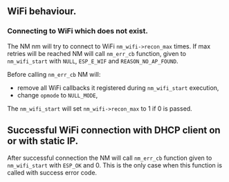 

## WiFi behaviour.

### Connecting to WiFi which does not exist.

The NM nm will try to connect to WiFi `nm_wifi->recon_max` times. If max 
retries will be reached NM will call `nm_err_cb` function, given to 
`nm_wifi_start` with `NULL`, `ESP_E_WIF` and `REASON_NO_AP_FOUND`.

Before calling `nm_err_cb` NM will:

- remove all WiFi callbacks it registered during `nm_wifi_start` execution,
- change `opmode` to `NULL_MODE`,

The `nm_wifi_start` will set `nm_wifi->recon_max` to 1 if 0 is passed.

## Successful WiFi connection with DHCP client on or with static IP.

After successful connection the NM will call `nm_err_cb` function given to 
`nm_wifi_start` with `ESP_OK` and 0. This is the only case when this function
is called with success error code.
